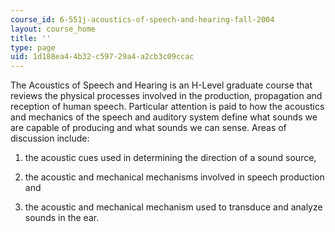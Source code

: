 ```yaml
---
course_id: 6-551j-acoustics-of-speech-and-hearing-fall-2004
layout: course_home
title: ''
type: page
uid: 1d188ea4-4b32-c597-29a4-a2cb3c09ccac
---
```

The Acoustics of Speech and Hearing is an H-Level graduate course that reviews the physical processes involved in the production, propagation and reception of human speech. Particular attention is paid to how the acoustics and mechanics of the speech and auditory system define what sounds we are capable of producing and what sounds we can sense. Areas of discussion include:

1.  the acoustic cues used in determining the direction of a sound source,
2.  the acoustic and mechanical mechanisms involved in speech production and
    
3.  the acoustic and mechanical mechanism used to transduce and analyze sounds in the ear.
